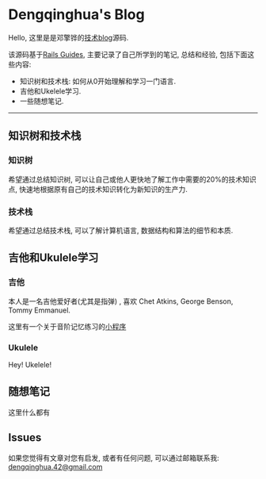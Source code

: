 Dengqinghua's Blog
================

Hello, 这里是是邓擎铧的[技术blog](http://blog.dengqinghua.pub/)源码.

该源码基于[Rails Guides](https://github.com/rails/rails/tree/master/guides), 主要记录了自己所学到的笔记, 总结和经验, 包括下面这些内容:

* 知识树和技术栈: 如何从0开始理解和学习一门语言.
* 吉他和Ukelele学习.
* 一些随想笔记.

--------------------------------------------------------------------------------

知识树和技术栈
-------------
### 知识树
希望通过总结知识树, 可以让自己或他人更快地了解工作中需要的20%的技术知识点, 快速地根据原有自己的技术知识转化为新知识的生产力.

### 技术栈
希望通过总结技术栈, 可以了解计算机语言, 数据结构和算法的细节和本质.

吉他和Ukulele学习
---------------
### 吉他
本人是一名吉他爱好者(尤其是指弹) , 喜欢 Chet Atkins, George Benson, Tommy Emmanuel.

这里有一个关于音阶记忆练习的[小程序](https://github.com/dengqinghua/scales_practice)

### Ukulele
Hey! Ukelele!

随想笔记
-------
这里什么都有

Issues
------
如果您觉得有文章对您有启发, 或者有任何问题, 可以通过邮箱联系我: dengqinghua.42@gmail.com
